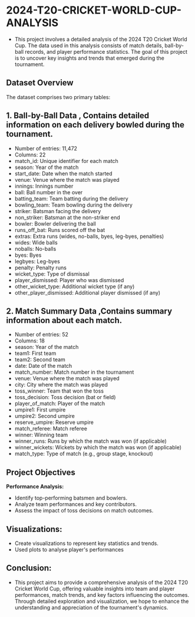 # 2024-T20-CRICKET-WORLD-CUP-ANALYSIS
- This project involves a detailed analysis of the 2024 T20 Cricket World Cup. The data used in this analysis consists of match details, ball-by-ball records, and player performance statistics. The goal of this project is to uncover key insights and trends that emerged during the tournament.

## **Dataset Overview**
The dataset comprises two primary tables:

## 1. Ball-by-Ball Data , Contains detailed information on each delivery bowled during the tournament.

- Number of entries: 11,472
- Columns: 22
- match_id: Unique identifier for each match
- season: Year of the match
- start_date: Date when the match started
- venue: Venue where the match was played
- innings: Innings number
-  ball: Ball number in the over
- batting_team: Team batting during the delivery
- bowling_team: Team bowling during the delivery
- striker: Batsman facing the delivery
- non_striker: Batsman at the non-striker end
- bowler: Bowler delivering the ball
- runs_off_bat: Runs scored off the bat
- extras: Extra runs (wides, no-balls, byes, leg-byes, penalties)
- wides: Wide balls
- noballs: No-balls
- byes: Byes
- legbyes: Leg-byes
- penalty: Penalty runs
- wicket_type: Type of dismissal
- player_dismissed: Player who was dismissed
- other_wicket_type: Additional wicket type (if any)
- other_player_dismissed: Additional player dismissed (if any)
## 2. Match Summary Data ,Contains summary information about each match.

- Number of entries: 52
- Columns: 18
- season: Year of the match
- team1: First team
- team2: Second team
- date: Date of the match
- match_number: Match number in the tournament
- venue: Venue where the match was played
- city: City where the match was played
- toss_winner: Team that won the toss
- toss_decision: Toss decision (bat or field)
- player_of_match: Player of the match
- umpire1: First umpire
- umpire2: Second umpire
- reserve_umpire: Reserve umpire
- match_referee: Match referee
- winner: Winning team
- winner_runs: Runs by which the match was won (if applicable)
- winner_wickets: Wickets by which the match was won (if applicable)
- match_type: Type of match (e.g., group stage, knockout)

## **Project Objectives**
**Performance Analysis:**

- Identify top-performing batsmen and bowlers.
- Analyze team performances and key contributors.
- Assess the impact of toss decisions on match outcomes.

## **Visualizations:**

- Create visualizations to represent key statistics and trends.
- Used plots to analyse player's performances

## **Conclusion:**
- This project aims to provide a comprehensive analysis of the 2024 T20 Cricket World Cup, offering valuable insights into team and player performances, match trends, and key factors influencing the outcomes. Through detailed exploration and visualization, we hope to enhance the understanding and appreciation of the tournament's dynamics.
